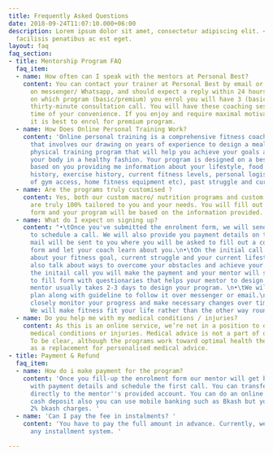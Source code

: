 ```yaml
---
title: Frequently Asked Questions
date: 2018-09-24T11:07:10.000+06:00
description: Lorem ipsum dolor sit amet, consectetur adipiscing elit. <br> Sit aliquet
  facilisis penatibus ac est eget.
layout: faq
faq_section:
- title: Mentorship Program FAQ
  faq_item:
  - name: How often can I speak with the mentors at Personal Best?
    content: You can contact your trainer at Personal Best by email or instant message
      on messenger/ Whatsapp, and should expect a reply within 24 hours. Depending
      on which program (basic/premium) you enrol you will have 3 (basic) or 12 (premium)
      thirty-minute consultation call. You will have these coaching sessions at a
      time of your convenience. If you enjoy and require maximal motivation and support,
      it is best to enrol for premium program.
  - name: How Does Online Personal Training Work?
    content: 'Online personal training is a comprehensive fitness coaching service
      that involves our drawing on years of experience to design a meal planner and
      physical training program that will help you achieve your goals and transform
      your body in a healthy fashion. Your program is designed on a bespoke basis
      based on you providing me information about your lifestyle, food habits, diet
      history, exercise history, current fitness levels, personal logistics (by way
      of gym access, home fitness equipment etc), past struggle and current preferences. '
  - name: Are the programs truly customised ?
    content: Yes, both our custom macro/ nutrition programs and custom training programs
      are truly 100% tailored to you and your needs. You will fill out a comprehensive
      form and your program will be based on the information provided.
  - name: What do I expect on signing up?
    content: "•\tOnce you've submitted the enrolment form, we will send you a text/email
      to schedule a call. We will also provide you payment details on that text. a
      mail will be sent to you where you will be asked to fill out a comprehensive
      form and let your coach learn about you.\n•\tOn the initial call we will discuss
      about your fitness goal, current struggle and your current lifestyle, we will
      also talk about ways to overcome your obstacles and achieve your goal.\n•\tAfter
      the initail call you will make the payment and your mentor will send you a easy
      to fill form with questionaries that helps your mentor to design your program.\n•\tOur
      mentor usually takes 2-3 days to design your program. \n•\tWe will send your
      plan along with guideline to follow it over messenger or email.\n•\tWe will
      closely monitor your progress and make necessary changes over time if required.
      We will make fitness fit your life rather than the other way round.\n"
  - name: Do you help me with my medical conditions / injuries?
    content: As this is an online service, we’re not in a position to diagnose your
      medical conditions or injuries. Medical advice is not a part of our service.
      To be clear, although the programs work toward optimal health they are not intended
      as a replacement for personalised medical advice.
- title: Payment & Refund
  faq_item:
  - name: How do i make payment for the program?
    content: 'Once you fill-up the enrolment form our mentor will get back to you
      with payment details and schedule the first call. You can transfer the payment
      directly to the mentor''s provided account. You can do an online transfer or
      cash deposit also you can use mobile banking such as Bkash but you have to pay
      2% bkash charges. '
  - name: 'Can I pay the fee in instalments? '
    content: 'You have to pay the full amount in advance. Currently, we do not have
      any installment system. '

---
```

